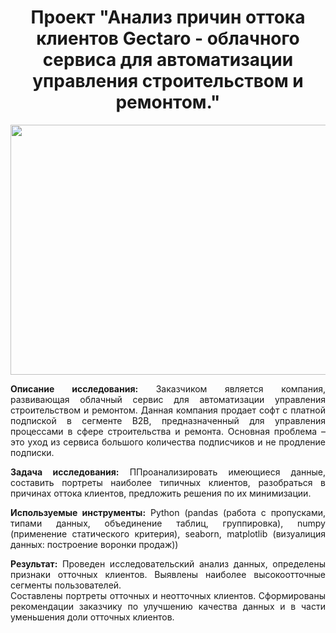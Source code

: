 <h1 align="center"> Проект "Анализ причин оттока клиентов Gectaro - облачного сервиса для автоматизации управления строительством и ремонтом."</h1>

<p align="center"><img src="https://top-fon.com/uploads/posts/2023-01/1674856849_top-fon-com-p-fon-dlya-prezentatsii-shopping-159.jpg" width="600" height="400" /></p>

<div style="text-align: justify">

**Описание исследования:** Заказчиком является компания, развивающая облачный сервис для автоматизации управления строительством и ремонтом.
Данная компания продает софт с платной подпиской в сегменте B2B, предназначенный для управления процессами в сфере строительства и ремонта.
Основная проблема – это уход из сервиса большого количества подписчиков и не продление подписки.

**Задача исследования:** ППроанализировать имеющиеся данные, составить портреты наиболее типичных клиентов, разобраться в причинах оттока клиентов, предложить решения по их минимизации.

**Используемые инструменты:** Python (pandas (работа с пропусками, типами данных, объединение таблиц, группировка), numpy (применение статического критерия), seaborn, matplotlib (визуалиция данных: построение воронки продаж))

**Результат:** 
Проведен исследовательский анализ данных, определены признаки отточных клиентов.  Выявлены наиболее высокоотточные сегменты пользователей.  
Составлены портреты отточных и неотточных клиентов.
Сформированы рекомендации заказчику по улучшению качества данных и в части уменьшения доли отточных клиентов.
